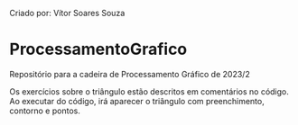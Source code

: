 Criado por: Vítor Soares Souza
# ProcessamentoGrafico
Repositório para a cadeira de Processamento Gráfico de 2023/2

Os exercícios sobre o triângulo estão descritos em comentários no código.
Ao executar do código, irá aparecer o triângulo com preenchimento, contorno e pontos.
